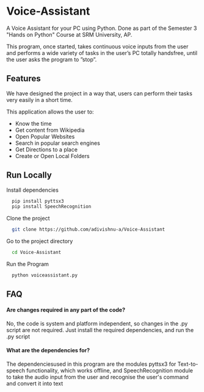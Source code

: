 
# Voice-Assistant

A Voice Assistant for your PC using Python. Done as part of the Semester 3 "Hands on Python" Course at SRM University, AP.

This program, once started, takes continuous voice inputs from the user and performs a wide variety of tasks in the user’s PC totally handsfree, until the user asks the program to ”stop”.


## Features

We have designed the project in a way that, users can perform their tasks very easily in a short time.

This application allows the user to:
- Know the time
- Get content from Wikipedia
- Open Popular Websites
- Search in popular search engines
- Get Directions to a place
- Create or Open Local Folders



## Run Locally

Install dependencies

```bash
  pip install pyttsx3
  pip install SpeechRecognition
```

Clone the project

```bash
  git clone https://github.com/adivishnu-a/Voice-Assistant
```

Go to the project directory

```bash
  cd Voice-Assistant
```

Run the Program

```bash
  python voiceassistant.py
```


## FAQ

#### Are changes required in any part of the code?

No, the code is system and platform independent, so changes in the .py script are not required. Just install the required dependencies, and run the .py script

#### What are the dependencies for?

The dependenciesused in this program are the modules pyttsx3 for Text-to-speech functionality, which works offline, and SpeechRecognition module to take the audio input from the user and recognise the user's command and convert it into text

